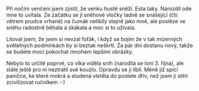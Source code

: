 <!-- dcterms:identifier = riderweblog#125 -->
<!-- dcterms:title = Padá snížek bílý, Esta z toho šílí... -->
<!-- np9:categoryId = 3 -->
<!-- x4w:category = Vlci -->
<!-- np9:authorId = 1 -->
<!-- np9:authorEmail = michal.valasek@altairis.cz -->
<!-- dcterms:creator = Michal Altair Valášek -->
<!-- dcterms:created = 2004-01-20T03:05:24+01:00 -->
<!-- dcterms:dateAccepted = 2004-01-20T03:05:24+01:00 -->

Při nočím venčení jsem zjistil, že venku hustě sněží. Esta taky. Narozdíl ode mne to uvítala. Ze začátku se jí sněhové vločky ladně se snášející (čti: větrem prudce vrhané) na čumák nelíbily stejně jako mně, ale posléze ve sněhu radostně běhala a skákala a moc si to užívala.

Litoval jsem, že jsem si nevzal foťák, i když se bojím že v tak mizerných světelných podmínkách by si beztak neškrtl. Za pár dní dostanu nový, takže se budete moci pokochat mnohem lepšími obrázky.

Nebylo to určitě poprvé, co vlka viděla sníh (narodila se loni 3. října), ale stále ještě pro ni neztratil své kouzlo. Opravdu se jí líbil. Méně již spící paničce, ke které mokrá a studená vletěla do postele dřív, než jsem ji stihl zcivilizovat ručníkem :-)